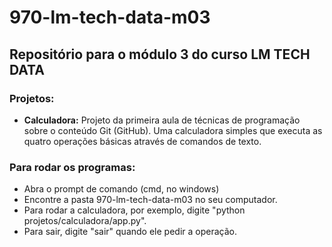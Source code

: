 # 970-lm-tech-data-m03

## Repositório para o módulo 3 do curso LM TECH DATA

### Projetos:
 
- **Calculadora:** Projeto da primeira aula de técnicas de programação sobre o conteúdo Git (GitHub). Uma calculadora simples que executa as quatro operações básicas através de comandos de texto. 

### Para rodar os programas:

- Abra o prompt de comando (cmd, no windows)
- Encontre a pasta 970-lm-tech-data-m03 no seu computador.
- Para rodar a calculadora, por exemplo, digite "python projetos/calculadora/app.py". 
- Para sair, digite "sair" quando ele pedir a operação.
